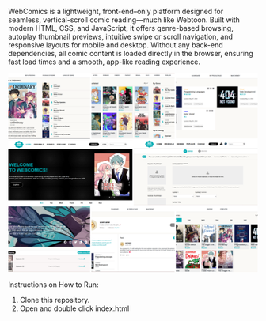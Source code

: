 WebComics is a lightweight, front-end–only platform designed for seamless, vertical-scroll comic reading—much like Webtoon. Built with modern HTML, CSS, and JavaScript, it offers genre-based browsing, autoplay thumbnail previews, intuitive swipe or scroll navigation, and responsive layouts for mobile and desktop. Without any back-end dependencies, all comic content is loaded directly in the browser, ensuring fast load times and a smooth, app-like reading experience.

![image alt](https://github.com/haliluddin/WebComics/blob/15e581b96eac9cd22b682f1ad44a2dafd04c81d6/sample.png)

Instructions on How to Run:
1. Clone this repository.
2. Open and double click index.html
